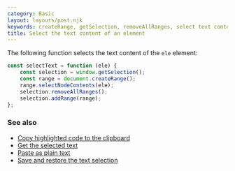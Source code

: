 ```yaml
---
category: Basic
layout: layouts/post.njk
keywords: createRange, getSelection, removeAllRanges, select text content, selectNodeContents
title: Select the text content of an element
---
```


The following function selects the text content of the `ele` element:

```js
const selectText = function (ele) {
    const selection = window.getSelection();
    const range = document.createRange();
    range.selectNodeContents(ele);
    selection.removeAllRanges();
    selection.addRange(range);
};
```

### See also

-   [Copy highlighted code to the clipboard](/copy-highlighted-code-to-the-clipboard)
-   [Get the selected text](/get-the-selected-text)
-   [Paste as plain text](/paste-as-plain-text)
-   [Save and restore the text selection](/save-and-restore-the-text-selection)
